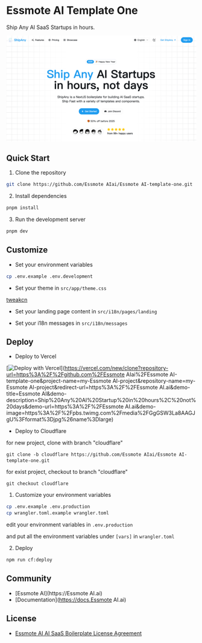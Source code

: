 # Essmote AI Template One

Ship Any AI SaaS Startups in hours.

![preview](preview.png)

## Quick Start

1. Clone the repository

```bash
git clone https://github.com/Essmote AIai/Essmote AI-template-one.git
```

2. Install dependencies

```bash
pnpm install
```

3. Run the development server

```bash
pnpm dev
```

## Customize

- Set your environment variables

```bash
cp .env.example .env.development
```

- Set your theme in `src/app/theme.css`

[tweakcn](https://tweakcn.com/editor/theme)

- Set your landing page content in `src/i18n/pages/landing`

- Set your i18n messages in `src/i18n/messages`

## Deploy

- Deploy to Vercel

[![Deploy with Vercel](https://vercel.com/button)](https://vercel.com/new/clone?repository-url=https%3A%2F%2Fgithub.com%2FEssmote AIai%2FEssmote AI-template-one&project-name=my-Essmote AI-project&repository-name=my-Essmote AI-project&redirect-url=https%3A%2F%2FEssmote AI.ai&demo-title=Essmote AI&demo-description=Ship%20Any%20AI%20Startup%20in%20hours%2C%20not%20days&demo-url=https%3A%2F%2FEssmote AI.ai&demo-image=https%3A%2F%2Fpbs.twimg.com%2Fmedia%2FGgGSW3La8AAGJgU%3Fformat%3Djpg%26name%3Dlarge)

- Deploy to Cloudflare

for new project, clone with branch "cloudflare"

```shell
git clone -b cloudflare https://github.com/Essmote AIai/Essmote AI-template-one.git
```

for exist project, checkout to branch "cloudflare"

```shell
git checkout cloudflare
```

1. Customize your environment variables

```bash
cp .env.example .env.production
cp wrangler.toml.example wrangler.toml
```

edit your environment variables in `.env.production`

and put all the environment variables under `[vars]` in `wrangler.toml`

2. Deploy

```bash
npm run cf:deploy
```

## Community

- [Essmote AI](https://Essmote AI.ai)
- [Documentation](https://docs.Essmote AI.ai)

## License

- [Essmote AI AI SaaS Boilerplate License Agreement](LICENSE)
